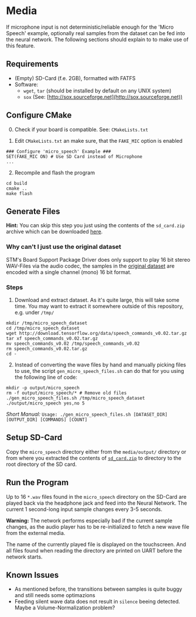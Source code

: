 # Media

If microphone input is not deterministic/reliable enough for the 'Micro Speech' example, optionally real samples from the dataset can be fed into the neural network. The following sections should explain to to make use of this feature.

## Requirements

- (Empty) SD-Card (f.e. 2GB), formatted with FATFS
- Software:
  - `wget`, `tar` (should be installed by default on any UNIX system)
  - `sox` (See: [http://sox.sourceforge.net](http://sox.sourceforge.net))

## Configure CMake

0. Check if your board is compatible. See: `CMakeLists.txt`

1. Edit `CMakeLists.txt` an make sure, that the `FAKE_MIC` option is enabled

```
### Configure 'micro_speech' Example ###
SET(FAKE_MIC ON) # Use SD Card instead of Microphone
...
```

2. Recompile and flash the program
```
cd build
cmake ..
make flash
```

## Generate Files

**Hint:** You can skip this step you just using the contents of the `sd_card.zip` archive which can be downloaded [here](https://raw.githubusercontent.com/PhilippvK/stm32-tflm-demos/master/media/sd_card.zip).

### Why can't I just use the original dataset

STM's Board Support Package Driver does only support to play 16 bit stereo WAV-Files via the audio codec, the samples in the [original dataset](https://arxiv.org/abs/1804.03209) are encoded with a single channel (mono) 16 bit format.

### Steps

1. Download and extract dataset. As it's quite large, this will take some time. You may want to extract it somewhere outside of this repository, e.g. under `/tmp/`

```
mkdir /tmp/micro_speech_dataset
cd /tmp/micro_speech_dataset
wget http://download.tensorflow.org/data/speech_commands_v0.02.tar.gz
tar xf speech_commands_v0.02.tar.gz
mv speech_commands_v0.02 /tmp/speech_commands_v0.02
rm speech_commands_v0.02.tar.gz
cd -
```

2. Instead of converting the wave files by hand and manually picking files to use, the script `gen_micro_speech_files.sh` can do that for you using the following line of code:

```
mkdir -p output/micro_speech
rm -f output/micro_speech/* # Remove old files
./gen_micro_speech_files.sh /tmp/micro_speech_dataset ./output/micro_speech yes,no 5
```

*Short Manual:* `Usage: ./gen_micro_speech_files.sh [DATASET_DIR] [OUTPUT_DIR] [COMMANDS] [COUNT]`

## Setup SD-Card

Copy the `micro_speech` directory either from the `media/output/` directory or from where you extracted the contents of [`sd_card.zip`](https://raw.githubusercontent.com/PhilippvK/stm32-tflm-demos/master/media/sd_card.zip) to directory to the root directory of the SD card.


## Run the Program

Up to 16 `*.wav` files found in the `micro_speech` directory on the SD-Card are played back via the headphone jack and feed into the Neural Network. The current 1 second-long input sample changes every 3-5 seconds.

**Warning:** The network performs especially bad if the current sample changes, as the audio player has to be re-initialized to fetch a new wave file from the external media.

The name of the currently played file is displayed on the touchscreen. And all files found when reading the directory are printed on UART before the network starts.

## Known Issues

 - As mentioned before, the transitions between samples is quite buggy and still needs some optimazions
 - Feeding silent wave data does not result in `silence` beeing detected. Maybe a Volume-Normalization problem?

